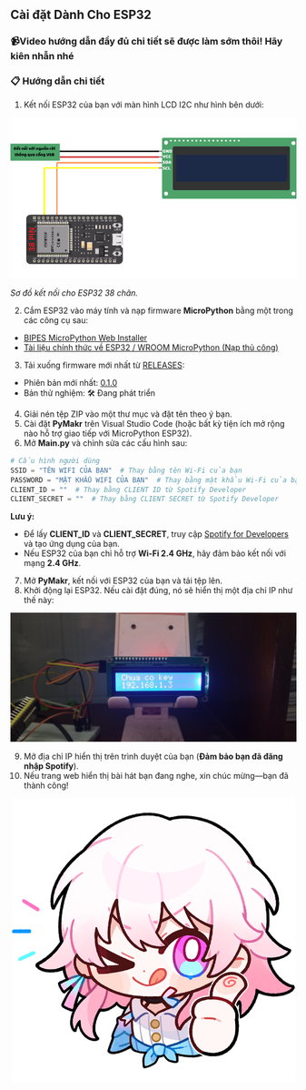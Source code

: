 ## Cài đặt Dành Cho ESP32

### 📹Video hướng dẫn đầy đủ chi tiết sẽ được làm sớm thôi! Hãy kiên nhẫn nhé

### 📋 Hướng dẫn chi tiết
1. Kết nối ESP32 của bạn với màn hình LCD I2C như hình bên dưới:
<p align="center">
  <img src="../../../docs/assets/images/diagram/vi/esp32_diagram-vi.png\" alt="Sơ đồ kết nối ESP32">
</p>

*Sơ đồ kết nối cho ESP32 38 chân.*

2. Cắm ESP32 vào máy tính và nạp firmware **MicroPython** bằng một trong các công cụ sau:
- [BIPES MicroPython Web Installer](https://bipes.net.br/flash/esp-web-tools/)
- [Tài liệu chính thức về ESP32 / WROOM MicroPython (Nạp thủ công)](https://micropython.org/download/ESP32_GENERIC/)

3. Tải xuống firmware mới nhất từ [RELEASES](https://github.com/chezzakowo/ArduinoThing/releases):
- Phiên bản mới nhất: [0.1.0](https://github.com/chezzakowo/ArduinoThing/releases/download/0.1.0/ArduinoThing-ESP32_0.1.0-EN.zip)
- Bản thử nghiệm: 🛠️ Đang phát triển

4. Giải nén tệp ZIP vào một thư mục và đặt tên theo ý bạn.
5. Cài đặt **PyMakr** trên Visual Studio Code (hoặc bất kỳ tiện ích mở rộng nào hỗ trợ giao tiếp với MicroPython ESP32).
6. Mở **Main.py** và chỉnh sửa các cấu hình sau:
```python
# Cấu hình người dùng
SSID = "TÊN WIFI CỦA BẠN"  # Thay bằng tên Wi-Fi của bạn
PASSWORD = "MẬT KHẨU WIFI CỦA BẠN"  # Thay bằng mật khẩu Wi-Fi của bạn
CLIENT_ID = ""  # Thay bằng CLIENT ID từ Spotify Developer
CLIENT_SECRET = ""  # Thay bằng CLIENT SECRET từ Spotify Developer
```
**Lưu ý:**
- Để lấy **CLIENT_ID** và **CLIENT_SECRET**, truy cập [Spotify for Developers](https://developer.spotify.com/) và tạo ứng dụng của bạn.
- Nếu ESP32 của bạn chỉ hỗ trợ **Wi-Fi 2.4 GHz**, hãy đảm bảo kết nối với mạng **2.4 GHz**.

7. Mở **PyMakr**, kết nối với ESP32 của bạn và tải tệp lên.
8. Khởi động lại ESP32. Nếu cài đặt đúng, nó sẽ hiển thị một địa chỉ IP như thế này:
<p align="center">
  <img src="../../../docs/assets/images/not-auth.jpg" alt="Yêu cầu ủy quyền Spotify">
</p>

9. Mở địa chỉ IP hiển thị trên trình duyệt của bạn (**Đảm bảo bạn đã đăng nhập Spotify**).
10. Nếu trang web hiển thị bài hát bạn đang nghe, xin chúc mừng—bạn đã thành công!
<p align="center">
  <!-- <img src="../../../docs/assets/images/March7th/March7th_3.png" alt="Đang phát trên Spotify"> -->
  <img src="../../../docs/assets/images/March7th/March7th_3.png" width="500" height="500" alt="Đang phát trên Spotify">
</p>
